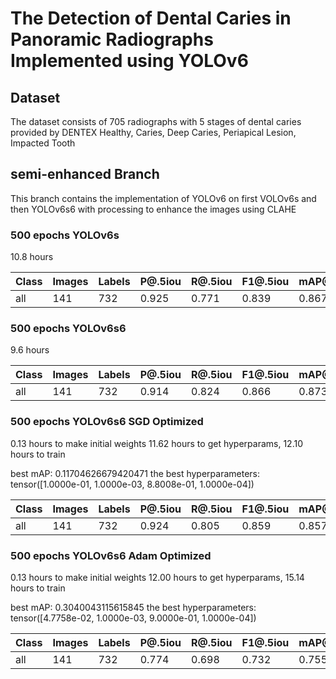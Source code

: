 # The Detection of Dental Caries in Panoramic Radiographs Implemented using YOLOv6

## Dataset

The dataset consists of 705 radiographs with 5 stages of dental caries provided by DENTEX
Healthy, Caries, Deep Caries, Periapical Lesion, Impacted Tooth

## semi-enhanced Branch

This branch contains the implementation of YOLOv6 on first VOLOv6s and then YOLOv6s6 with processing to enhance the images using CLAHE

### 500 epochs YOLOv6s

10.8 hours

| Class | Images | Labels | P@.5iou | R@.5iou | F1@.5iou | mAP@.5 | mAP@.5:.95 |
| ----- | ------ | ------ | ------- | ------- | -------- | ------ | ---------- |
| all   | 141    | 732    | 0.925   | 0.771   | 0.839    | 0.867  | 0.629      |

### 500 epochs YOLOv6s6

9.6 hours

| Class | Images | Labels | P@.5iou | R@.5iou | F1@.5iou | mAP@.5 | mAP@.5:.95 |
| ----- | ------ | ------ | ------- | ------- | -------- | ------ | ---------- |
| all   | 141    | 732    | 0.914   | 0.824   | 0.866    | 0.873  | 0.635      |

### 500 epochs YOLOv6s6 SGD Optimized

0.13 hours to make initial weights 11.62 hours to get hyperparams, 12.10 hours to train

best mAP: 0.11704626679420471
the best hyperparameters: tensor([1.0000e-01, 1.0000e-03, 8.8008e-01, 1.0000e-04])

| Class | Images | Labels | P@.5iou | R@.5iou | F1@.5iou | mAP@.5 | mAP@.5:.95 |
| ----- | ------ | ------ | ------- | ------- | -------- | ------ | ---------- |
| all   | 141    | 732    | 0.924   | 0.805   | 0.859    | 0.857  | 0.648      |

### 500 epochs YOLOv6s6 Adam Optimized

0.13 hours to make initial weights 12.00 hours to get hyperparams, 15.14 hours to train

best mAP: 0.3040043115615845
the best hyperparameters: tensor([4.7758e-02, 1.0000e-03, 9.0000e-01, 1.0000e-04])

| Class | Images | Labels | P@.5iou | R@.5iou | F1@.5iou | mAP@.5 | mAP@.5:.95 |
| ----- | ------ | ------ | ------- | ------- | -------- | ------ | ---------- |
| all   | 141    | 732    | 0.774   | 0.698   | 0.732    | 0.755  | 0.5        |
